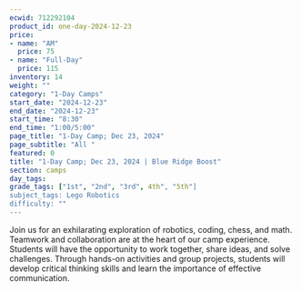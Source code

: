 ```yaml
---
ecwid: 712292104
product_id: one-day-2024-12-23
price:
- name: "AM"
  price: 75
- name: "Full-Day"
  price: 115
inventory: 14
weight: ""
category: "1-Day Camps"
start_date: "2024-12-23"
end_date: "2024-12-23"
start_time: "8:30"
end_time: "1:00/5:00"
page_title: "1-Day Camp; Dec 23, 2024"
page_subtitle: "All "
featured: 0
title: "1-Day Camp; Dec 23, 2024 | Blue Ridge Boost"
section: camps
day_tags: 
grade_tags: ["1st", "2nd", "3rd", 4th", "5th"]
subject_tags: Lego Robotics
difficulty: ""
---
```

Join us for an exhilarating exploration of robotics, coding, chess, and math. Teamwork and collaboration are at the heart of our camp experience. Students will have the opportunity to work together, share ideas, and solve challenges. Through hands-on activities and group projects, students will develop critical thinking skills and learn the importance of effective communication.
